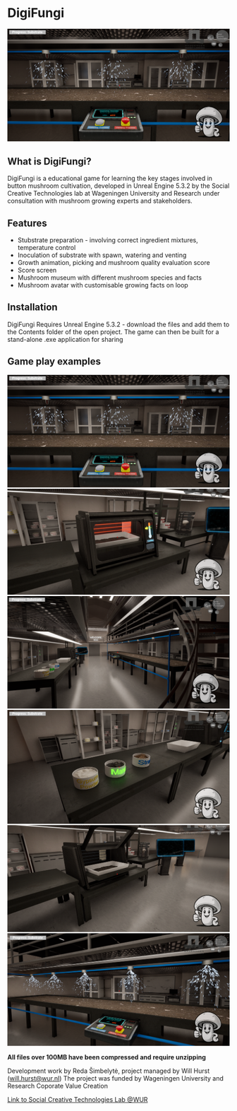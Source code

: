 # DigiFungi

![DigiFungi Visual Example](https://github.com/SCT-lab/DigiFungi/blob/main/images/Watering1.png)

## What is DigiFungi?
DigiFungi is a educational game for learning the key stages involved in button mushroom cultivation, developed in Unreal Engine 5.3.2 by the Social Creative Technologies lab at Wageningen University and Research under consultation with mushroom growing experts and stakeholders.

## Features
* Stubstrate preparation - involving correct ingredient mixtures, temperature control
* Inoculation of substrate with spawn, watering and venting
* Growth animation, picking and mushroom quality evaluation score
* Score screen
* Mushroom museum with different mushroom species and facts
* Mushroom avatar with customisable growing facts on loop

## Installation
DigiFungi Requires Unreal Engine 5.3.2 - download the files and add them to the Contents folder of the open project. The game can then be built for a stand-alone .exe application for sharing

## Game play examples
![DigiFungi Visual Example1](https://github.com/SCT-lab/DigiFungi/blob/main/images/Watering1.png)
![DigiFungi Visual Example2](https://github.com/SCT-lab/DigiFungi/blob/main/images/Cooling1.png)
![DigiFungi Visual Example3](https://github.com/SCT-lab/DigiFungi/blob/main/images/Scene.png)
![DigiFungi Visual Example4](https://github.com/SCT-lab/DigiFungi/blob/main/images/SubstrateMix.png)
![DigiFungi Visual Example5](https://github.com/SCT-lab/DigiFungi/blob/main/images/Tray.png)
![DigiFungi Visual Example6](https://github.com/SCT-lab/DigiFungi/blob/main/images/Watering2.png)

**All files over 100MB have been compressed and require unzipping**

Development work by Reda Šimbelytė, project managed by Will Hurst (will.hurst@wur.nl)
The project was funded by Wageningen University and Research Coporate Value Creation

[Link to Social Creative Technologies Lab @WUR](https://www.linkedin.com/company/sct-lab)




